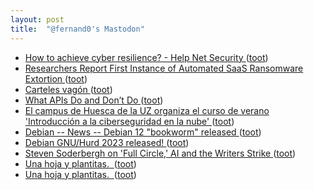 ```yaml
---
layout: post
title:  "@fernand0's Mastodon"
---
```

*  [How to achieve cyber resilience? - Help Net Security ](https://www.helpnetsecurity.com/2023/06/13/cyber-resilience-continuous-approach) ([toot](https://mastodon.social/@fernand0/110587874603751673))
*  [Researchers Report First Instance of Automated SaaS Ransomware Extortion ](https://www.darkreading.com/cloud/researchers-report-first-instance-of-automated-saas-ransomware-extortio) ([toot](https://mastodon.social/@fernand0/110587696443605856))
*  [Carteles vagón ](https://www.flickr.com/photos/fernand0/52952218881) ([toot](https://mastodon.social/@fernand0/110587602348379788))
*  [What APIs Do and Don’t Do ](https://www.tripwire.com/state-of-security/what-apis-do-and-dont-d) ([toot](https://mastodon.social/@fernand0/110587471437185934))
*  [El campus de Huesca de la UZ organiza el curso de verano 'Introducción a la ciberseguridad en la nube' ](http://www.gentedigital.es/huesca/noticia/3582389/el-campus-de-huesca-de-la-uz-organiza-el-curso-de-verano-introduccion-a-la-ciberseguridad-en-la-nube) ([toot](https://mastodon.social/@fernand0/110587164676089169))
*  [Debian -- News -- Debian 12 "bookworm" released  ](https://www.debian.org/News/2023/2023061) ([toot](https://mastodon.social/@fernand0/110586990947268991))
*  [Debian GNU/Hurd 2023 released! ](https://lists.gnu.org/archive/html/bug-hurd/2023-06/msg00038.htm) ([toot](https://mastodon.social/@fernand0/110586702880288610))
*  [Steven Soderbergh on 'Full Circle,' AI and the Writers Strike ](https://variety.com/2023/film/news/steven-soderbergh-full-circle-miniseries-upcoming-projects-ai-writers-strike-1235640731) ([toot](https://mastodon.social/@fernand0/110583442118304690))
*  [Una hoja y plantitas.  ](https://avecesunafoto.wordpress.com/2023/06/21/una-hoja-y-plantitas) ([toot](https://mastodon.social/@fernand0/110583352084368683))
*  [Una hoja y plantitas.  ](https://avecesunafoto.wordpress.com/2023/06/21/una-hoja-y-plantitas) ([toot](https://mastodon.social/@fernand0/110583286931946601))
